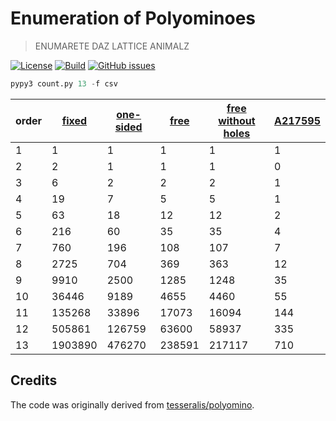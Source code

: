 Enumeration of Polyominoes
==

> ENUMARETE DAZ LATTICE ANIMALZ

[![License](https://img.shields.io/github/license/aureooms-research/polyominoes.svg)](https://raw.githubusercontent.com/aureooms-research/polyominoes/master/LICENSE)
[![Build](https://img.shields.io/travis/aureooms-research/polyominoes/master.svg)](https://travis-ci.org/aureooms-research/polyominoes/branches)
[![GitHub issues](https://img.shields.io/github/issues/aureooms-research/polyominoes.svg)](https://github.com/aureooms-research/polyominoes/issues)

```py
pypy3 count.py 13 -f csv
```

  |                                          order |               [fixed](https://oeis.org/A001168) |          [one-sided](https://oeis.org/A000988) |               [free](https://oeis.org/A000105) | [free without holes](https://oeis.org/A000104) |            [A217595](https://oeis.org/A217595) |
  | ---------------------------------------------- | ---------------------------------------------- | ---------------------------------------------- | ---------------------------------------------- | ---------------------------------------------- | ---------------------------------------------- |
  |                                              1 |                                              1 |                                              1 |                                              1 |                                              1 |                                              1 |
  |                                              2 |                                              2 |                                              1 |                                              1 |                                              1 |                                              0 |
  |                                              3 |                                              6 |                                              2 |                                              2 |                                              2 |                                              1 |
  |                                              4 |                                             19 |                                              7 |                                              5 |                                              5 |                                              1 |
  |                                              5 |                                             63 |                                             18 |                                             12 |                                             12 |                                              2 |
  |                                              6 |                                            216 |                                             60 |                                             35 |                                             35 |                                              4 |
  |                                              7 |                                            760 |                                            196 |                                            108 |                                            107 |                                              7 |
  |                                              8 |                                           2725 |                                            704 |                                            369 |                                            363 |                                             12 |
  |                                              9 |                                           9910 |                                           2500 |                                           1285 |                                           1248 |                                             35 |
  |                                             10 |                                          36446 |                                           9189 |                                           4655 |                                           4460 |                                             55 |
  |                                             11 |                                         135268 |                                          33896 |                                          17073 |                                          16094 |                                            144 |
  |                                             12 |                                         505861 |                                         126759 |                                          63600 |                                          58937 |                                            335 |
  |                                             13 |                                        1903890 |                                         476270 |                                         238591 |                                         217117 |                                            710 |


## Credits

The code was originally derived from
[tesseralis/polyomino](https://github.com/tesseralis/polyomino).
